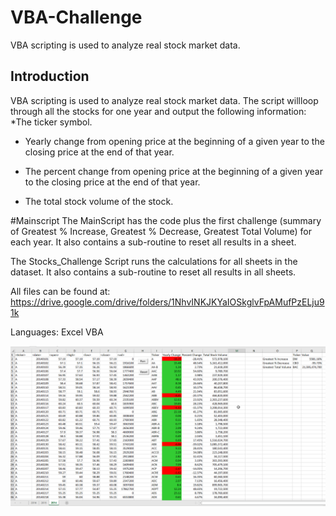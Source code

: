 # VBA-Challenge
VBA scripting is used to analyze real stock market data. 

## Introduction
VBA scripting is used to analyze real stock market data. 
The script willloop through all the stocks for one year and output the following information:
*The ticker symbol.

  * Yearly change from opening price at the beginning of a given year to the closing price at the end of that year.

  * The percent change from opening price at the beginning of a given year to the closing price at the end of that year.

  * The total stock volume of the stock.



#Mainscript
The MainScript has the code plus the first challenge (summary of Greatest % Increase, Greatest % Decrease, Greatest Total Volume)
for each year. It also contains a sub-routine to reset all results in a sheet.

The Stocks_Challenge Script runs the calculations for all sheets in the dataset. It also contains a sub-routine to reset all results in all sheets.

All files can be found at: https://drive.google.com/drive/folders/1NhvINKJKYaIOSkglvFpAMufPzELju91k

Languages: Excel VBA

![Figure1](VBAStocks/2014_Results.png)
